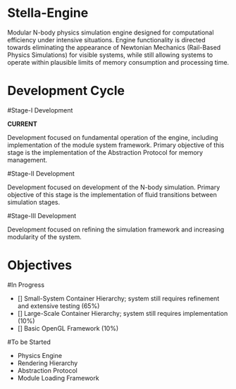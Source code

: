 Stella-Engine
=============

Modular N-body physics simulation engine designed for computational efficiency under intensive situations. Engine functionality is directed towards eliminating the appearance of Newtonian Mechanics (Rail-Based Physics Simulations) for visible systems, while still allowing systems to operate within plausible limits of memory consumption and processing time.

Development Cycle
=================

#Stage-I Development

**CURRENT**

Development focused on fundamental operation of the engine, including implementation of the module system framework. Primary objective of this stage is the implementation of the Abstraction Protocol for memory management.

#Stage-II Development

Development focused on development of the N-body simulation. Primary objective of this stage is the implementation of fluid transitions between simulation stages.

#Stage-III Development

Development focused on refining the simulation framework and increasing modularity of the system.

Objectives
=========

#In Progress

- [] Small-System Container Hierarchy; system still requires refinement and extensive testing (65%)
- [] Large-Scale Container Hierarchy; system still requires implementation (10%)
- [] Basic OpenGL Framework (10%)

#To be Started

- Physics Engine
- Rendering Hierarchy
- Abstraction Protocol
- Module Loading Framework